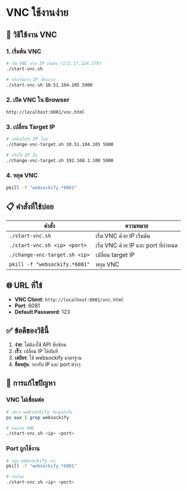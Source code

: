 # VNC ใช้งานง่าย

## 🚀 วิธีใช้งาน VNC

### 1. เริ่มต้น VNC
```bash
# เริ่ม VNC ด้วย IP เริ่มต้น (172.17.124.179)
./start-vnc.sh

# หรือเริ่มด้วย IP ที่ต้องการ
./start-vnc.sh 10.51.104.105 5900
```

### 2. เปิด VNC ใน Browser
```
http://localhost:6081/vnc.html
```

### 3. เปลี่ยน Target IP
```bash
# เปลี่ยนไปยัง IP ใหม่
./change-vnc-target.sh 10.51.104.105 5900

# หรือใช้ IP อื่น
./change-vnc-target.sh 192.168.1.100 5900
```

### 4. หยุด VNC
```bash
pkill -f "websockify.*6081"
```

## 📋 คำสั่งที่ใช้บ่อย

| คำสั่ง | ความหมาย |
|--------|----------|
| `./start-vnc.sh` | เริ่ม VNC ด้วย IP เริ่มต้น |
| `./start-vnc.sh <ip> <port>` | เริ่ม VNC ด้วย IP และ port ที่กำหนด |
| `./change-vnc-target.sh <ip>` | เปลี่ยน target IP |
| `pkill -f "websockify.*6081"` | หยุด VNC |

## 🌐 URL ที่ใช้

- **VNC Client**: `http://localhost:6081/vnc.html`
- **Port**: 6081
- **Default Password**: 123

## ✅ ข้อดีของวิธีนี้

1. **ง่าย**: ไม่ต้องใช้ API ซับซ้อน
2. **เร็ว**: เปลี่ยน IP ได้ทันที
3. **เสถียร**: ใช้ websockify มาตรฐาน
4. **ยืดหยุ่น**: รองรับ IP และ port ต่างๆ

## 🔧 การแก้ไขปัญหา

### VNC ไม่เชื่อมต่อ
```bash
# เช็คว่า websockify รันอยู่หรือไม่
ps aux | grep websockify

# รีสตาร์ท VNC
./start-vnc.sh <ip> <port>
```

### Port ถูกใช้งาน
```bash
# หยุด websockify เก่า
pkill -f "websockify.*6081"

# เริ่มใหม่
./start-vnc.sh <ip> <port>
```
